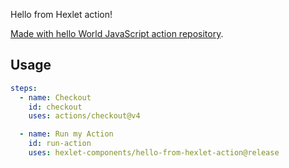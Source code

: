 Hello from Hexlet action!

[Made with hello World JavaScript action repository](https://github.com/actions/hello-world-javascript-action).

## Usage

```yaml
steps:
  - name: Checkout
    id: checkout
    uses: actions/checkout@v4

  - name: Run my Action
    id: run-action
    uses: hexlet-components/hello-from-hexlet-action@release
```
